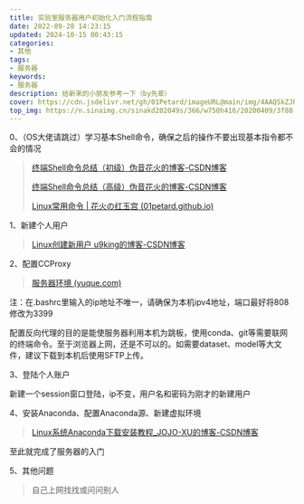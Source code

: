 ```yaml
---
title: 实验室服务器用户初始化入门流程指南
date: 2022-09-28 14:23:15
updated: 2024-10-15 00:43:15
categories: 
- 其他
tags: 
- 服务器
keywords:
- 服务器
description: 给新来的小朋友参考一下（by先辈）
cover: https://cdn.jsdelivr.net/gh/01Petard/imageURL@main/img/4AAQSkZJRgABAQAAAQABAAD2wCEAAkGBxUTExYUFBQXFxYYGiEbGRgZGhoeGxofICAgGx4bHhscICkhHB4mHxkgIjIiJiouMS8vGyA1OjUuOSkuLywBCgoKDg0OHBAQHC4mICYuLi4uLi4uLi4uLi4uMC4uLi4uLi4uLi4uLi4uLi4uLi4uLi4uLi4uLi4uLi4uLi4uLvAABEIAKgBLAMBIgACEQED.jpg
top_img: https://n.sinaimg.cn/sinakd202049s/366/w750h416/20200409/3f88-iryninw9126389.jpg
---
```


0、（OS大佬请跳过）学习基本Shell命令，确保之后的操作不要出现基本指令都不会的情况

> [终端Shell命令总结（初级）伪音花火的博客-CSDN博客](https://blog.csdn.net/kjiolluy711/article/details/123036615?spm=1001.2014.3001.5501)
>
> [终端Shell命令总结（高级）伪音花火的博客-CSDN博客](https://blog.csdn.net/kjiolluy711/article/details/125108072?spm=1001.2014.3001.5502)
>
> [Linux常用命令 | 花火の红玉宫 (01petard.github.io)](https://01petard.github.io/2023/04/06/Linux常用命令/)

1、新建个人用户

> [Linux创建新用户 u9king的博客-CSDN博客](https://blog.csdn.net/u9king/article/details/116261122)

2、配置CCProxy

> [服务器环境 (yuque.com)](https://www.yuque.com/silence-euado/xqg9ge/ew7fmt?)

注：在.bashrc里输入的ip地址不唯一，请确保为本机ipv4地址，端口最好将808修改为3399

配置反向代理的目的是能使服务器利用本机为跳板，使用conda、git等需要联网的终端命令。至于浏览器上网，还是不可以的。如需要dataset、model等大文件，建议下载到本机后使用SFTP上传。

3、登陆个人账户

新建一个session窗口登陆，ip不变，用户名和密码为刚才的新建用户

4、安装Anaconda、配置Anaconda源、新建虚拟环境

> [Linux系统Anaconda下载安装教程_JOJO-XU的博客-CSDN博客](https://blog.csdn.net/qq_33290813/article/details/125389669)

至此就完成了服务器的入门

5、其他问题

> 自己上网找找或问问别人
